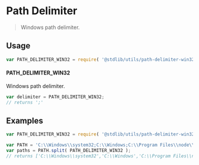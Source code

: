 # Path Delimiter

> Windows path delimiter.


<!-- <usage> -->

## Usage

``` javascript
var PATH_DELIMITER_WIN32 = require( '@stdlib/utils/path-delimiter-win32' );
```

#### PATH_DELIMITER_WIN32

Windows path delimiter.

``` javascript
var delimiter = PATH_DELIMITER_WIN32;
// returns ';'
```

<!-- </usage> -->


<!-- <examples> -->

## Examples

``` javascript
var PATH_DELIMITER_WIN32 = require( '@stdlib/utils/path-delimiter-win32' );

var PATH = 'C:\\Windows\\system32;C:\\Windows;C:\\Program Files\\node\\';
var paths = PATH.split( PATH_DELIMITER_WIN32 );
// returns ['C:\\Windows\\system32','C:\\Windows','C:\\Program Files\\node\\']
```

<!-- </examples> -->


<!-- <links> -->

<!-- </links> -->

